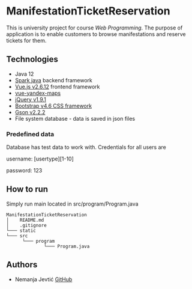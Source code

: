 # ManifestationTicketReservation
This is university project for course _Web Programming_. The purpose of application is to enable customers to browse manifestations and reserve tickets for them.

## Technologies
* Java 12
* [Spark java](http://sparkjava.com/) backend framework
* [Vue.js v2.6.12](https://vuejs.org/) frontend framework
* [vue-yandex-maps](https://vue-yandex-maps.github.io/)
* [jQuery v1.9.1](https://jquery.com/)
* [Bootstrap v4.6 CSS framework](https://getbootstrap.com/)
* [Gson v2.2.2](https://github.com/google/gson)
* File system database - data is saved in json files

### Predefined data
Database has test data to work with. Credentials for all users are 

username: [usertype][1-10]

password: 123

## How to run
Simply run main located in src/program/Program.java
```
ManifestationTicketReservation
│    README.md
│    .gitignore
└─── static
└─── src
      └─── program
              └─── Program.java
```


## Authors
* Nemanja Jevtić [GitHub](https://github.com/njevtic22)

